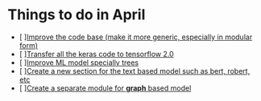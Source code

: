 # Things to do in **April**
- [ ][Improve the code base (make it more generic, especially in modular form)]()
- [ ][Transfer all the keras code to tensorflow 2.0]()
- [ ][Improve ML model specially trees]()
- [ ][Create a new section for the text based model such as bert, robert, etc]()
- [ ][Create a separate module for **graph** based model]()